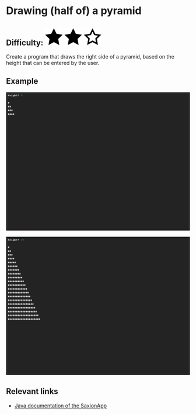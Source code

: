 # Drawing (half of) a pyramid
## Difficulty: ![Filled](../resources/star-filled.svg) ![Filled](../resources/star-filled.svg) ![Outlined](../resources/star-outlined.svg) 

Create a program that draws the right side of a pyramid, based on the height that can be entered by the user.

## Example
![Example](sample_output.png)

![Example](sample_output2.png)

## Relevant links
* [Java documentation of the SaxionApp](https://saxionapp.hboictlab.nl/nl/saxion/app/SaxionApp.html)
